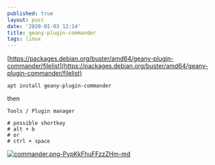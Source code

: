 ```yaml
---
published: true
layout: post
date: '2020-01-03 12:14'
title: geany-plugin-commander
tags: linux 
---
```

[https://packages.debian.org/buster/amd64/geany-plugin-commander/filelist](https://packages.debian.org/buster/amd64/geany-plugin-commander/filelist)

    apt install geany-plugin-commander
    
then

    Tools / Plugin manager
    
    # possible shortkey
    # alt + b 
    # or
    # ctrl + space

[![commander.png-PvpKkFhuFFzzZHm-md](https://images.weserv.nl/?url=https://i.imgur.com/xHJEOPbl.png)](https://images.weserv.nl/?url=https://i.imgur.com/xHJEOPb.png)
